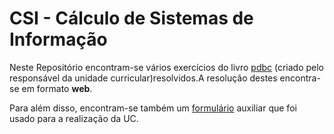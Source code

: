 # CSI - Cálculo de Sistemas de Informação

Neste Repositório encontram-se vários exercícios  do livro <a href="https://www4.di.uminho.pt/~jno/ps/pdbc.pdf">pdbc</a> (criado pelo responsável da unidade curricular)resolvidos.A resolução destes encontra-se em formato <b>web</b>.
<p>
Para além disso, encontram-se também  um <a href="https://github.com/rafael4512/Uminho/blob/main/4%20ano/CSI/formulario_parte2_print.pdf">formulário</a> auxiliar que foi usado para a realização da UC.

 